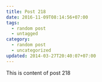 ```yaml
---
title: Post 218
date: 2016-11-09T08:14:56+07:00
tags:
  - random post
  - untagged
category:
  - random post
  - uncategorized
updated: 2014-03-27T20:40:07+07:00
---
```

This is content of post 218